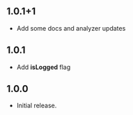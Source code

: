 ## 1.0.1+1

* Add some docs and analyzer updates

## 1.0.1

* Add **isLogged** flag

## 1.0.0

* Initial release.